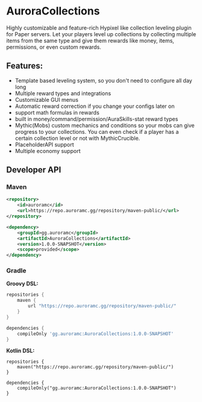 # AuroraCollections

Highly customizable and feature-rich Hypixel like collection leveling plugin for Paper servers.
Let your players level up collections by collecting multiple items from the same type and give them rewards like money, 
items, permissions, or even custom rewards.

## Features:
- Template based leveling system, so you don't need to configure all day long
- Multiple reward types and integrations
- Customizable GUI menus
- Automatic reward correction if you change your configs later on
- support math formulas in rewards
- built in money/command/permission/AuraSkills-stat reward types
- Mythic(Mobs) custom mechanics and conditions so your mobs can give progress to your collections. You can even check if a player has a certain collection level or not with MythicCrucible.
- PlaceholderAPI support
- Multiple economy support


## Developer API

### Maven

```xml
<repository>
    <id>auroramc</id>
    <url>https://repo.auroramc.gg/repository/maven-public/</url>
</repository>
```

```xml
<dependency>
    <groupId>gg.auroramc</groupId>
    <artifactId>AuroraCollections</artifactId>
    <version>1.0.0-SNAPSHOT</version>
    <scope>provided</scope>
</dependency>
```
### Gradle

**Groovy DSL:**
```gradle
repositories {
    maven {
        url "https://repo.auroramc.gg/repository/maven-public/"
    }
}

dependencies {
    compileOnly 'gg.auroramc:AuroraCollections:1.0.0-SNAPSHOT'
}
```

**Kotlin DSL:**
```Gradle Kotlin DSL
repositories { 
    maven("https://repo.auroramc.gg/repository/maven-public/")
}

dependencies { 
    compileOnly("gg.auroramc:AuroraCollections:1.0.0-SNAPSHOT")
}
```